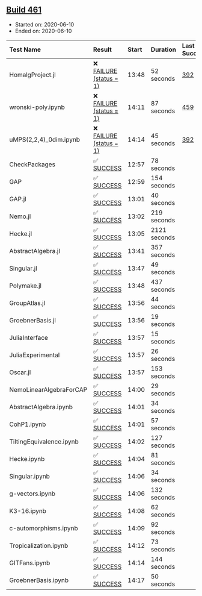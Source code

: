 ## [Build 461](https://oscarci.mathematik.uni-kl.de/job/oscar-julia-1.4/461/)

* Started on: 2020-06-10
* Ended on: 2020-06-10

| Test Name    | Result | Start | Duration | Last Success | First Failure |
|:-------------|:-------|:------|:---------|:-------------|:--------------|
| HomalgProject.jl | ❌ [FAILURE (status = 1)](https://oscarci.mathematik.uni-kl.de/job/oscar-julia-1.4/461/artifact/logs/build-461/HomalgProject.jl.log) | 13:48 | 52 seconds | [392](https://oscarci.mathematik.uni-kl.de/job/oscar-julia-1.4/392/) | [393](https://oscarci.mathematik.uni-kl.de/job/oscar-julia-1.4/393/) |
| wronski-poly.ipynb | ❌ [FAILURE (status = 1)](https://oscarci.mathematik.uni-kl.de/job/oscar-julia-1.4/461/artifact/logs/build-461/wronski-poly.ipynb.log) | 14:11 | 87 seconds | [459](https://oscarci.mathematik.uni-kl.de/job/oscar-julia-1.4/459/) | [460](https://oscarci.mathematik.uni-kl.de/job/oscar-julia-1.4/460/) |
| uMPS(2,2,4)_0dim.ipynb | ❌ [FAILURE (status = 1)](https://oscarci.mathematik.uni-kl.de/job/oscar-julia-1.4/461/artifact/logs/build-461/uMPS-2-2-4-_0dim.ipynb.log) | 14:14 | 45 seconds | [392](https://oscarci.mathematik.uni-kl.de/job/oscar-julia-1.4/392/) | [393](https://oscarci.mathematik.uni-kl.de/job/oscar-julia-1.4/393/) |
| CheckPackages | ✅ [SUCCESS](https://oscarci.mathematik.uni-kl.de/job/oscar-julia-1.4/461/artifact/logs/build-461/CheckPackages.log) | 12:57 | 78 seconds |  |  |
| GAP | ✅ [SUCCESS](https://oscarci.mathematik.uni-kl.de/job/oscar-julia-1.4/461/artifact/logs/build-461/GAP.log) | 12:59 | 154 seconds |  |  |
| GAP.jl | ✅ [SUCCESS](https://oscarci.mathematik.uni-kl.de/job/oscar-julia-1.4/461/artifact/logs/build-461/GAP.jl.log) | 13:01 | 40 seconds |  |  |
| Nemo.jl | ✅ [SUCCESS](https://oscarci.mathematik.uni-kl.de/job/oscar-julia-1.4/461/artifact/logs/build-461/Nemo.jl.log) | 13:02 | 219 seconds |  |  |
| Hecke.jl | ✅ [SUCCESS](https://oscarci.mathematik.uni-kl.de/job/oscar-julia-1.4/461/artifact/logs/build-461/Hecke.jl.log) | 13:05 | 2121 seconds |  |  |
| AbstractAlgebra.jl | ✅ [SUCCESS](https://oscarci.mathematik.uni-kl.de/job/oscar-julia-1.4/461/artifact/logs/build-461/AbstractAlgebra.jl.log) | 13:41 | 357 seconds |  |  |
| Singular.jl | ✅ [SUCCESS](https://oscarci.mathematik.uni-kl.de/job/oscar-julia-1.4/461/artifact/logs/build-461/Singular.jl.log) | 13:47 | 49 seconds |  |  |
| Polymake.jl | ✅ [SUCCESS](https://oscarci.mathematik.uni-kl.de/job/oscar-julia-1.4/461/artifact/logs/build-461/Polymake.jl.log) | 13:48 | 437 seconds |  |  |
| GroupAtlas.jl | ✅ [SUCCESS](https://oscarci.mathematik.uni-kl.de/job/oscar-julia-1.4/461/artifact/logs/build-461/GroupAtlas.jl.log) | 13:56 | 44 seconds |  |  |
| GroebnerBasis.jl | ✅ [SUCCESS](https://oscarci.mathematik.uni-kl.de/job/oscar-julia-1.4/461/artifact/logs/build-461/GroebnerBasis.jl.log) | 13:56 | 19 seconds |  |  |
| JuliaInterface | ✅ [SUCCESS](https://oscarci.mathematik.uni-kl.de/job/oscar-julia-1.4/461/artifact/logs/build-461/JuliaInterface.log) | 13:57 | 15 seconds |  |  |
| JuliaExperimental | ✅ [SUCCESS](https://oscarci.mathematik.uni-kl.de/job/oscar-julia-1.4/461/artifact/logs/build-461/JuliaExperimental.log) | 13:57 | 26 seconds |  |  |
| Oscar.jl | ✅ [SUCCESS](https://oscarci.mathematik.uni-kl.de/job/oscar-julia-1.4/461/artifact/logs/build-461/Oscar.jl.log) | 13:57 | 153 seconds |  |  |
| NemoLinearAlgebraForCAP | ✅ [SUCCESS](https://oscarci.mathematik.uni-kl.de/job/oscar-julia-1.4/461/artifact/logs/build-461/NemoLinearAlgebraForCAP.log) | 14:00 | 29 seconds |  |  |
| AbstractAlgebra.ipynb | ✅ [SUCCESS](https://oscarci.mathematik.uni-kl.de/job/oscar-julia-1.4/461/artifact/logs/build-461/AbstractAlgebra.ipynb.log) | 14:01 | 34 seconds |  |  |
| CohP1.ipynb | ✅ [SUCCESS](https://oscarci.mathematik.uni-kl.de/job/oscar-julia-1.4/461/artifact/logs/build-461/CohP1.ipynb.log) | 14:01 | 57 seconds |  |  |
| TiltingEquivalence.ipynb | ✅ [SUCCESS](https://oscarci.mathematik.uni-kl.de/job/oscar-julia-1.4/461/artifact/logs/build-461/TiltingEquivalence.ipynb.log) | 14:02 | 127 seconds |  |  |
| Hecke.ipynb | ✅ [SUCCESS](https://oscarci.mathematik.uni-kl.de/job/oscar-julia-1.4/461/artifact/logs/build-461/Hecke.ipynb.log) | 14:04 | 81 seconds |  |  |
| Singular.ipynb | ✅ [SUCCESS](https://oscarci.mathematik.uni-kl.de/job/oscar-julia-1.4/461/artifact/logs/build-461/Singular.ipynb.log) | 14:06 | 34 seconds |  |  |
| g-vectors.ipynb | ✅ [SUCCESS](https://oscarci.mathematik.uni-kl.de/job/oscar-julia-1.4/461/artifact/logs/build-461/g-vectors.ipynb.log) | 14:06 | 132 seconds |  |  |
| K3-16.ipynb | ✅ [SUCCESS](https://oscarci.mathematik.uni-kl.de/job/oscar-julia-1.4/461/artifact/logs/build-461/K3-16.ipynb.log) | 14:08 | 62 seconds |  |  |
| c-automorphisms.ipynb | ✅ [SUCCESS](https://oscarci.mathematik.uni-kl.de/job/oscar-julia-1.4/461/artifact/logs/build-461/c-automorphisms.ipynb.log) | 14:09 | 92 seconds |  |  |
| Tropicalization.ipynb | ✅ [SUCCESS](https://oscarci.mathematik.uni-kl.de/job/oscar-julia-1.4/461/artifact/logs/build-461/Tropicalization.ipynb.log) | 14:12 | 73 seconds |  |  |
| GITFans.ipynb | ✅ [SUCCESS](https://oscarci.mathematik.uni-kl.de/job/oscar-julia-1.4/461/artifact/logs/build-461/GITFans.ipynb.log) | 14:14 | 144 seconds |  |  |
| GroebnerBasis.ipynb | ✅ [SUCCESS](https://oscarci.mathematik.uni-kl.de/job/oscar-julia-1.4/461/artifact/logs/build-461/GroebnerBasis.ipynb.log) | 14:17 | 50 seconds |  |  |

